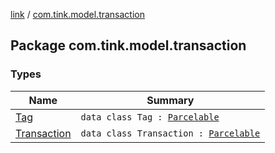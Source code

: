 [link](../index.md) / [com.tink.model.transaction](./index.md)

## Package com.tink.model.transaction

### Types

| Name | Summary |
|---|---|
| [Tag](-tag/index.md) | `data class Tag : `[`Parcelable`](https://developer.android.com/reference/android/os/Parcelable.html) |
| [Transaction](-transaction/index.md) | `data class Transaction : `[`Parcelable`](https://developer.android.com/reference/android/os/Parcelable.html) |
